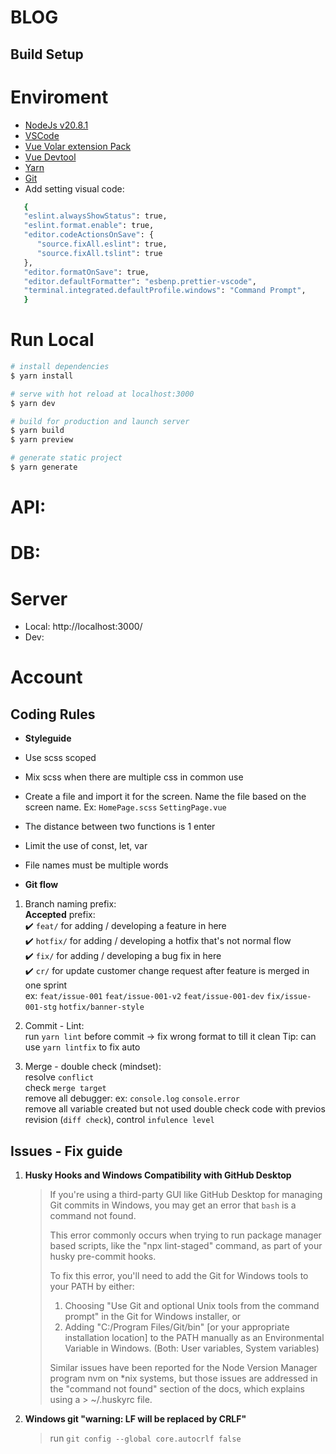 # BLOG

## Build Setup

# Enviroment

- [NodeJs v20.8.1](https://nodejs.org/en/download)
- [VSCode](https://code.visualstudio.com)
- [Vue Volar extension Pack](https://marketplace.visualstudio.com/items?itemName=MisterJ.vue-volar-extention-pack&ssr=false#overview)
- [Vue Devtool](https://chrome.google.com/webstore/detail/vuejs-devtools/nhdogjmejiglipccpnnnanhbledajbpd)
- [Yarn](https://www.npmjs.com/package/yarn)
- [Git](https://git-scm.com/downloads)
- Add setting visual code:

```bash
   {
   "eslint.alwaysShowStatus": true,
   "eslint.format.enable": true,
   "editor.codeActionsOnSave": {
      "source.fixAll.eslint": true,
      "source.fixAll.tslint": true
   },
   "editor.formatOnSave": true,
   "editor.defaultFormatter": "esbenp.prettier-vscode",
   "terminal.integrated.defaultProfile.windows": "Command Prompt",
   }
```

# Run Local

```bash
# install dependencies
$ yarn install

# serve with hot reload at localhost:3000
$ yarn dev

# build for production and launch server
$ yarn build
$ yarn preview

# generate static project
$ yarn generate
```

# API:

# DB:

# Server

- Local: http://localhost:3000/
- Dev:

# Account

## Coding Rules

- **Styleguide**
- Use scss scoped
- Mix scss when there are multiple css in common use
- Create a file and import it for the screen. Name the file based on the screen name.
  Ex: `HomePage.scss` `SettingPage.vue`
- The distance between two functions is 1 enter
- Limit the use of const, let, var
- File names must be multiple words

- **Git flow**

1. Branch naming prefix:  
   **Accepted** prefix:  
   ✔️ `feat/` for adding / developing a feature in here  
   ✔️ `hotfix/` for adding / developing a hotfix that's not normal flow  
   ✔️ `fix/` for adding / developing a bug fix in here  
   ✔️ `cr/` for update customer change request after feature is merged in one sprint  
   ex: `feat/issue-001` `feat/issue-001-v2` `feat/issue-001-dev` `fix/issue-001-stg` `hotfix/banner-style`

2. Commit - Lint:  
   run `yarn lint` before commit -> fix wrong format to till it clean
   Tip: can use `yarn lintfix` to fix auto

3. Merge - double check (mindset):  
   resolve `conflict`  
   check `merge target`  
   remove all debugger: ex: `console.log` `console.error`  
   remove all variable created but not used
   double check code with previos revision (`diff check`), control `infulence level`

## Issues - Fix guide

1. **Husky Hooks and Windows Compatibility with GitHub Desktop**

   > If you're using a third-party GUI like GitHub Desktop for managing Git commits in Windows, you may get an error that `bash` is a command not found.
   >
   > This error commonly occurs when trying to run package manager based scripts, like the "npx lint-staged" command, as part of your husky pre-commit hooks.
   >
   > To fix this error, you'll need to add the Git for Windows tools to your PATH by either:
   >
   > 1. Choosing "Use Git and optional Unix tools from the command prompt" in the Git for Windows installer, or
   > 2. Adding "C:/Program Files/Git/bin" [or your appropriate installation location] to the PATH manually as an Environmental Variable in Windows. (Both: User variables, System variables)
   >
   > Similar issues have been reported for the Node Version Manager program nvm on \*nix systems, but those issues are addressed in the "command not found" section of the docs, which explains using a > ~/.huskyrc file.

2. **Windows git "warning: LF will be replaced by CRLF"**
   > run `git config --global core.autocrlf false`
